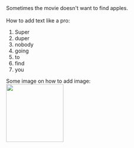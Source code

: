 <div>
<div itemprop="copy-paste-block">

<div style="font-size:14px">
<div>Sometimes the movie doesn't want to find apples.</div>

<div>&nbsp;</div>

<div>How to add text like a pro:</div>


<ol>

	
<li>Super</li>
	
<li>duper</li>
	
<li>nobody</li>
	
<li>going</li>
	
<li>to</li>
	
<li>find</li>
	
<li>you</li>
</ol>


<div>Some image on how to add image:</div>

<div>
<div><span><span class="ts-image ts-image-container"><img class="ts-image" height="157" src="https://graph.microsoft.com/beta/teams/7fd59597-ddbc-46b4-a56b-de19f8de134b/channels/19:12c384fe0db64bf99ac0f7c1bca07424@thread.tacv2/messages/1692091853736/hostedContents/aWQ9eF8wLXdldS1kMy1jZjM1YTk0ZmRlNzc4OTVmYzM4YTAxMTYxNGVjYzFiYyx0eXBlPTEsdXJsPWh0dHBzOi8vZXUtYXBpLmFzbS5za3lwZS5jb20vdjEvb2JqZWN0cy8wLXdldS1kMy1jZjM1YTk0ZmRlNzc4OTVmYzM4YTAxMTYxNGVjYzFiYy92aWV3cy9pbWdv/$value" width="155" style="width:155px; height:157px"></span></span></div>
</div>
</div>
</div>
</div>